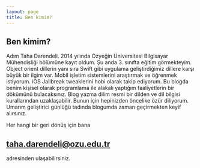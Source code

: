```yaml
---
layout: page
title: Ben kimim?
---
```

## Ben kimim?
Adım Taha Darendeli. 2014 yılında Özyeğin Üniversitesi Bilgisayar Mühendisliği bölümüne kayıt oldum. Şu anda 3. sınıfta eğitim görmekteyim. Object orient dillerin yanı sıra Swift gibi uygulama geliştirdiğimiz dillere karşı büyük bir ilgim var. Mobil işletim sistemlerini araştırmak ve öğrenmek istiyorum. iOS Jailbreak tweaklerini hobi olarak takip ediyorum. Bu blogda benim kişisel olarak programlama ile alakalı yaptığım faaliyetlerin bir dökümünü bulacaksınız. Blog yazma dilim resmi bir dilden ve dil bilgisi kurallarından uzaklaşabilir. Bunun için hepinizden öncelike özür diliyorum. Umarım geliştirici günlüğü tadında blogumda zaman geçirmekten keyif alırsınız.

Her hangi bir geri dönüş için bana

## taha.darendeli@ozu.edu.tr

adresinden ulaşabilirsiniz.

